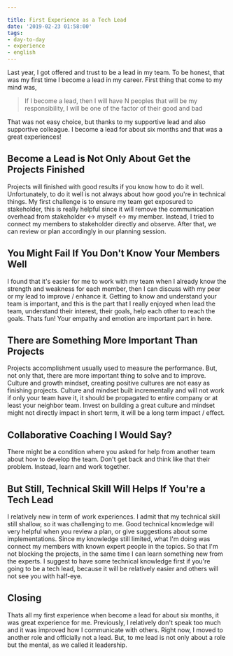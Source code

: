 ```yaml
---

title: First Experience as a Tech Lead  
date: '2019-02-23 01:58:00'
tags:
- day-to-day
- experience
- english
---
```


Last year, I got offered and trust to be a lead in my team. To be honest, that was my first time I become a lead in my career. First thing that come to my mind was,

> If I become a lead, then I will have N peoples that will be my responsibility, I will be one of the factor of their good and bad

That was not easy choice, but thanks to my supportive lead and also supportive colleague. I become a lead for about six months and that was a great experiences!

## Become a Lead is Not Only About Get the Projects Finished
Projects will finished with good results if you know how to do it well. Unfortunately, to do it well is not always about how good you're in technical things. My first challenge is to ensure my team get exposured to stakeholder, this is really helpful since it will remove the communication overhead from stakeholder <-> myself <-> my member. Instead, I tried to connect my members to stakeholder directly and observe. After that, we can review or plan accordingly in our planning session.

## You Might Fail If You Don't Know Your Members Well
I found that it's easier for me to work with my team when I already know the strength and weakness for each member, then I can discuss with my peer or my lead to improve / enhance it. Getting to know and understand your team is important, and this is the part that I really enjoyed when lead the team, understand their interest, their goals, help each other to reach the goals. Thats fun! Your empathy and emotion are important part in here.

## There are Something More Important Than Projects
Projects accomplishment usually used to measure the performance. But, not only that, there are more important thing to solve and to improve. Culture and growth mindset, creating positive cultures are not easy as finishing projects. Culture and mindset built incrementally and will not work if only your team have it, it should be propagated to entire company or at least your neighbor team. Invest on building a great culture and mindset might not directly impact in short term, it will be a long term impact / effect.

## Collaborative Coaching I Would Say?
There might be a condition where you asked for help from another team about how to develop the team. Don't get back and think like that their problem. Instead, learn and work together.

## But Still, Technical Skill Will Helps If You're a Tech Lead
I relatively new in term of work experiences. I admit that my technical skill still shallow, so it was challenging to me. Good technical knowledge will very helpful when you review a plan, or give suggestions about some implementations. Since my knowledge still limited, what I'm doing was connect my members with known expert people in the topics. So that I'm not blocking the projects, in the same time I can learn something new from the experts. I suggest to have some technical knowledge first if you're going to be a tech lead, because it will be relatively easier and others will not see you with half-eye.

## Closing
Thats all my first experience when become a lead for about six months, it was great experience for me. Previously, I relatively don't speak too much and it was improved how I communicate with others. Right now, I moved to another role and officially not a lead. But, to me lead is not only about a role but the mental, as we called it leadership.